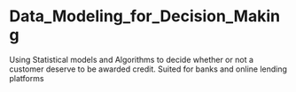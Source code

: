 # Data_Modeling_for_Decision_Making

Using Statistical models and Algorithms to decide whether or not a customer deserve to be awarded credit. 
Suited for banks and online lending platforms 
